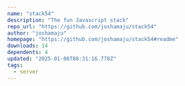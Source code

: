 ```yaml
---
name: "stack54"
description: "The fun Javascript stack"
repo_url: "https://github.com/joshamaju/stack54"
author: "joshamaju"
homepage: "https://github.com/joshamaju/stack54#readme"
downloads: 14
dependents: 4
updated: "2025-01-06T08:31:16.778Z"
tags: 
  - server
---
```

